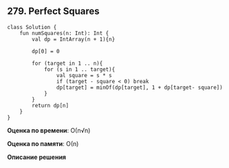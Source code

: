 ## 279. Perfect Squares


```
class Solution {
    fun numSquares(n: Int): Int {
        val dp = IntArray(n + 1){n}

        dp[0] = 0

        for (target in 1 .. n){
            for (s in 1 .. target){
                val square = s * s
                if (target - square < 0) break
                dp[target] = minOf(dp[target], 1 + dp[target- square])
            }
        }
        return dp[n]
    }
}

```

**Оценка по времени**: О(n√n)


**Оценка по памяти**: О(n)


**Описание решения**
```

```

